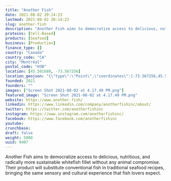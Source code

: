 ```yaml
---
title: "Another Fish"
date: 2021-08-02 20:14:23
lastmod: 2021-08-02 20:14:23
slug: another-fish
description: "Another Fish aims to democratize access to delicious, nutritious, and radically more sustainable whitefish fillet without any animal compromise. Their product will substitute conventional fish in traditional seafood recipes, bringing the same sensory and cultural experience that fish lovers expect."
proteins: [Cell-Based]
products: [Seafood]
business: [Production]
finance_type: []
country: "Canada"
country_code: "CA"
city: "Montréal"
postal_code: "H3B"
location: [45.501689, -73.567256]
location_geojson: "{\"type\":\"Point\",\"coordinates\":[-73.567256,45.501689]}"
founded: 2021
founders: ""
images: ["Screen Shot 2021-08-02 at 4.17.49 PM.png"]
featured_image: "Screen Shot 2021-08-02 at 4.17.49 PM.png"
website: https://www.another.fish/
linkedin: https://www.linkedin.com/company/anotherfishinc/about/
twitter: https://twitter.com/anotherfishinc
instagram: https://www.instagram.com/anotherfishinc/
facebook: https://www.facebook.com/anotherfishinc
youtube: 
crunchbase: 
draft: false
weight: 5000
uuid: 9407
---
```

Another Fish aims to democratize access to delicious, nutritious, and radically more sustainable whitefish fillet without any animal compromise. Their product will substitute conventional fish in traditional seafood recipes, bringing the same sensory and cultural experience that fish lovers expect.
